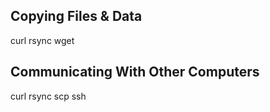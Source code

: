 ## Copying Files & Data ##

curl
rsync
wget

## Communicating With Other Computers ##

curl
rsync
scp
ssh